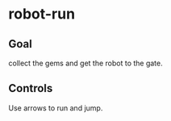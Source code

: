 # robot-run

## Goal

collect the gems and get the robot to the gate. 

## Controls
Use arrows to run and jump.
